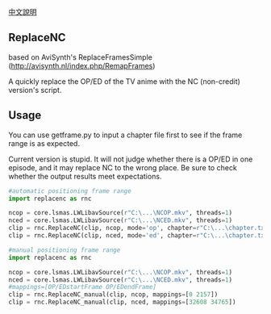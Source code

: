 [中文說明](https://github.com/010203le/Vapoursynth-ReplaceNC/blob/main/README_cht.md "中文說明")

## ReplaceNC

based on AviSynth's ReplaceFramesSimple (http://avisynth.nl/index.php/RemapFrames)

A quickly replace the OP/ED of the TV anime with the NC (non-credit) version's script.

## Usage

You can use getframe.py to input a chapter file first to see if the frame range is as expected.

Current version is stupid. It will not judge whether there is a OP/ED in one episode, and it may replace NC to the wrong place. Be sure to check whether the output results meet expectations.

```py
#automatic positioning frame range
import replacenc as rnc

ncop = core.lsmas.LWLibavSource(r"C:\...\NCOP.mkv", threads=1)
nced = core.lsmas.LWLibavSource(r"C:\...\NCED.mkv", threads=1)
clip = rnc.ReplaceNC(clip, ncop, mode='op', chapter=r"C:\...\chapter.txt")
clip = rnc.ReplaceNC(clip, nced, mode='ed', chapter=r"C:\...\chapter.txt")
```

```py
#manual positioning frame range
import replacenc as rnc

ncop = core.lsmas.LWLibavSource(r"C:\...\NCOP.mkv", threads=1)
nced = core.lsmas.LWLibavSource(r"C:\...\NCED.mkv", threads=1)
#mappings=[OP/EDstartFrame OP/EDendFrame]
clip = rnc.ReplaceNC_manual(clip, ncop, mappings=[0 2157])
clip = rnc.ReplaceNC_manual(clip, nced, mappings=[32608 34765])
```
